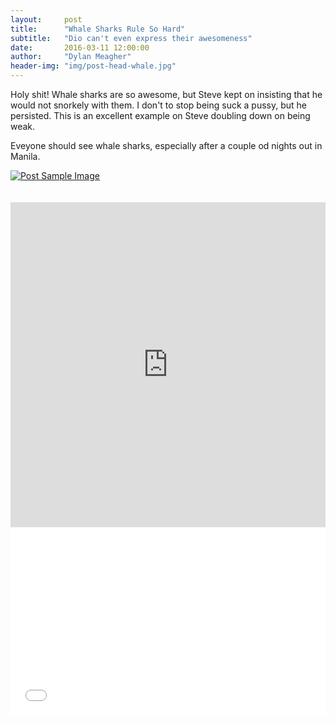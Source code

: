 ```yaml
---
layout:     post
title:      "Whale Sharks Rule So Hard"
subtitle:   "Dio can't even express their awesomeness"
date:       2016-03-11 12:00:00
author:     "Dylan Meagher"
header-img: "img/post-head-whale.jpg"
---
```


<p>Holy shit! Whale sharks are so awesome, but Steve kept on insisting that he would not snorkely with them. I don't to stop being suck a pussy, but he persisted.  This is an excellent example on Steve doubling down on being weak.</p>

<p>Eveyone should see whale sharks, especially after a couple od nights out in Manila.</p>


<a href="#">
    <img src="{{ site.baseurl }}/img/post-body-whale.jpg" alt="Post Sample Image">
</a>


<div id='highcharts-edupib'><script src='//cloud.highcharts.com/inject/edupib' defer='defer'></script></div>
<br><br>

<iframe width="100%" height="520" frameborder="0" src="https://dymeagher.cartodb.com/viz/7614ffc4-afce-11e5-a5ba-0e787de82d45/embed_map" allowfullscreen webkitallowfullscreen mozallowfullscreen oallowfullscreen msallowfullscreen></iframe>

<iframe width="100%" height="300" src="//jsfiddle.net/dymeagher/obfxurmw/embedded/result/" allowfullscreen="allowfullscreen" frameborder="0"></iframe>